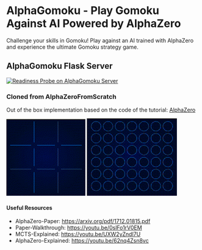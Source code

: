 # AlphaGomoku - Play Gomoku Against AI Powered by AlphaZero

Challenge your skills in Gomoku! Play against an AI trained with AlphaZero and experience the ultimate Gomoku strategy game.

## AlphaGomoku Flask Server
[![Readiness Probe on AlphaGomoku Server](https://github.com/lucetre/alphagomoku/actions/workflows/check-readiness-probe.yaml/badge.svg?branch=main)](https://github.com/lucetre/alphagomoku/actions/workflows/check-readiness-probe.yaml)

### Cloned from AlphaZeroFromScratch
Out of the box implementation based on the code of the tutorial: [AlphaZero](https://github.com/foersterrobert/AlphaZero)

![tictactoe](https://raw.githubusercontent.com/foersterrobert/AlphaZero/master/assets/tictactoe.gif)
![connectfour](https://raw.githubusercontent.com/foersterrobert/AlphaZero/master/assets/connectfour.gif)

#### Useful Resources
* AlphaZero-Paper: https://arxiv.org/pdf/1712.01815.pdf
* Paper-Walkthrough: https://youtu.be/0slFo1rV0EM
* MCTS-Explained: https://youtu.be/UXW2yZndl7U
* AlphaZero-Explained: https://youtu.be/62nq4Zsn8vc
